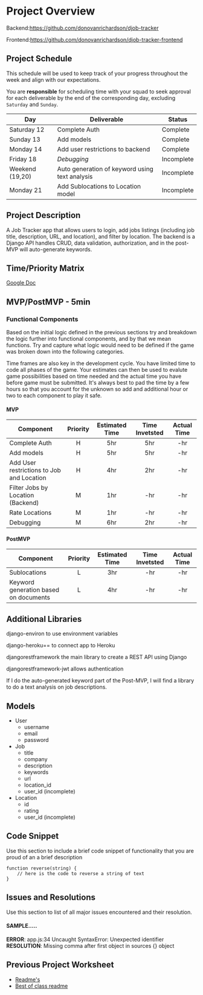 # Project Overview

Backend:https://github.com/donovanrichardson/djob-tracker

Frontend:https://github.com/donovanrichardson/djob-tracker-frontend

## Project Schedule

This schedule will be used to keep track of your progress throughout the week and align with our expectations.  

You are **responsible** for scheduling time with your squad to seek approval for each deliverable by the end of the corresponding day, excluding `Saturday` and `Sunday`.

|  Day | Deliverable | Status
|---|---| ---|
|Saturday 12| Complete Auth | Complete
|Sunday 13| Add models | Complete
|Monday 14| Add user restrictions to backend | Complete
|Friday 18| *Debugging* | Incomplete
|Weekend (19,20)| Auto generation of keyword using text analysis | Incomplete
|Monday 21| Add Sublocations to Location model | Incomplete

## Project Description

A Job Tracker app that allows users to login, add jobs listings (including job title, description, URL, and location), and filter by location. The backend is a Django API handles CRUD, data validation, authorization, and in the post-MVP will auto-generate keywords.

## Time/Priority Matrix 

[Google Doc](https://docs.google.com/presentation/d/1rycwZD5kk4BVoueygvBN-j5h12f4KutEqMEDGxAW0eE/edit?usp=sharing)

## MVP/PostMVP - 5min


### Functional Components

Based on the initial logic defined in the previous sections try and breakdown the logic further into functional components, and by that we mean functions.  Try and capture what logic would need to be defined if the game was broken down into the following categories.

Time frames are also key in the development cycle.  You have limited time to code all phases of the game.  Your estimates can then be used to evalute game possibilities based on time needed and the actual time you have before game must be submitted. It's always best to pad the time by a few hours so that you account for the unknown so add and additional hour or two to each component to play it safe.

#### MVP
| Component | Priority | Estimated Time | Time Invetsted | Actual Time |
| --- | :---: |  :---: | :---: | :---: |
|Complete Auth|H|5hr| 5hr | -hr|
|Add models|H|5hr| 5hr | -hr|
|Add User restrictions to Job and Location|H|4hr| 2hr | -hr|
|Filter Jobs by Location (Backend)|M|1hr| -hr | -hr|
|Rate Locations|M|1hr| -hr | -hr|
|Debugging|M|6hr| 2hr | -hr|

#### PostMVP
| Component | Priority | Estimated Time | Time Invetsted | Actual Time |
| --- | :---: |  :---: | :---: | :---: |
|Sublocations|L|3hr| -hr | -hr|
|Keyword generation based on documents|L|4hr| -hr | -hr|

## Additional Libraries

django-environ to use environment variables

django-heroku== to connect app to Heroku

djangorestframework the main library to create a REST API using Django

djangorestframework-jwt allows authentication

If I do the auto-generated keyword part of the Post-MVP, I will find a library to do a text analysis on job descriptions.

## Models
- User
	- username
	- email
	- password
- Job
	- title 
	- company
	- description 
	- keywords 
	- url
	- location_id 
	- user_id (incomplete)
- Location
	- id 
	- rating 
	- user_id (incomplete)

## Code Snippet

Use this section to include a brief code snippet of functionality that you are proud of an a brief description  

```
function reverse(string) {
	// here is the code to reverse a string of text
}
```

## Issues and Resolutions
 Use this section to list of all major issues encountered and their resolution.

#### SAMPLE.....
**ERROR**: app.js:34 Uncaught SyntaxError: Unexpected identifier                                
**RESOLUTION**: Missing comma after first object in sources {} object

## Previous Project Worksheet
 - [Readme's](https://github.com/jkeohan/fewd-class-repo/tree/master/final-project-worksheet/project-worksheet-examples)
 - [Best of class readme](https://github.com/jkeohan/fewd-class-repo/blob/master/final-project-worksheet/project-worksheet-examples/portfolio-gracie.md)
